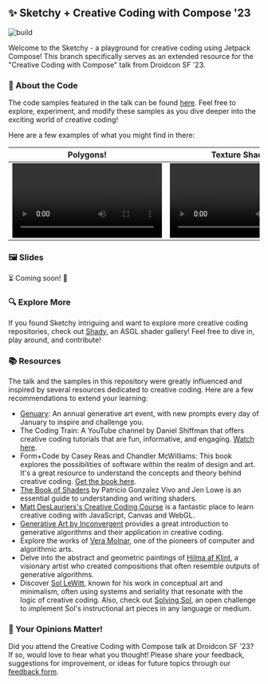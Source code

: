 ## ✨ Sketchy + Creative Coding with Compose '23

![build](https://github.com/drinkthestars/sketchy/actions/workflows/android.yml/badge.svg)

Welcome to the Sketchy - a playground for creative coding using Jetpack Compose! This branch specifically serves as an extended resource for the "Creative Coding with Compose" talk from Droidcon SF '23.

### 📖 About the Code
The code samples featured in the talk can be found [here](https://github.com/drinkthestars/sketchy/tree/main/app/src/main/kotlin/com/goofy/goober/sketchy/screens/slides). Feel free to explore, experiment, and modify these samples as you dive deeper into the exciting world of creative coding!

Here are a few examples of what you might find in there:

Polygons! | Texture Shaders! | Splatter!
-- | -- | -- 
<video src="https://github.com/drinkthestars/sketchy/assets/2978958/1f3abb36-a4b7-4ebc-a39f-6f69b1267203" /> | <video src="https://github.com/drinkthestars/sketchy/assets/2978958/d3ffa56f-c0d7-4a7c-bd5a-a7390e6d1ad9" /> | <video src="https://github.com/drinkthestars/sketchy/assets/2978958/4620e473-f664-4552-a8eb-039bc110df49" />

### 🖼️ Slides
⏳ Coming soon! 👀

### 🔍 Explore More
If you found Sketchy intriguing and want to explore more creative coding repositories, check out [Shady](https://github.com/drinkthestars/shady), an ASGL shader gallery! Feel free to dive in, play around, and contribute!

### 📚 Resources
The talk and the samples in this repository were greatly influenced and inspired by several resources dedicated to creative coding. Here are a few recommendations to extend your learning:

- [Genuary](https://genuary.art/): An annual generative art event, with new prompts every day of January to inspire and challenge you.
- The Coding Train: A YouTube channel by Daniel Shiffman that offers creative coding tutorials that are fun, informative, and engaging. [Watch here](https://www.youtube.com/@TheCodingTrain).
- Form+Code by Casey Reas and Chandler McWilliams: This book explores the possibilities of software within the realm of design and art. It's a great resource to understand the concepts and theory behind creative coding. [Get the book here](https://www.amazon.com/Form-Code-Design-Architecture-Briefs/dp/1568989377).
- [The Book of Shaders](https://thebookofshaders.com/) by Patricio Gonzalez Vivo and Jen Lowe is an essential guide to understanding and writing shaders.
- [Matt DesLauriers's Creative Coding Course](https://frontendmasters.com/courses/canvas-webgl/) is a fantastic place to learn creative coding with JavaScript, Canvas and WebGL.
- [Generative Art by Inconvergent](https://inconvergent.net/generative/) provides a great introduction to generative algorithms and their application in creative coding.
- Explore the works of [Vera Molnar](https://www.dam-gallery.de/artist/Vera_Molnar), one of the pioneers of computer and algorithmic arts.
- Delve into the abstract and geometric paintings of [Hilma af Klint](https://www.guggenheim.org/exhibition/hilma-af-klint), a visionary artist who created compositions that often resemble outputs of generative algorithms.
- Discover [Sol LeWitt](https://www.moma.org/artists/3542), known for his work in conceptual art and minimalism, often using systems and seriality that resonate with the logic of creative coding. Also, check out [Solving Sol](https://www.solvingsol.com/), an open challenge to implement Sol's instructional art pieces in any language or medium.

### 🎉 Your Opinions Matter! 

Did you attend the Creative Coding with Compose talk at Droidcon SF '23? If so, would love to hear what you thought! Please share your feedback, suggestions for improvement, or ideas for future topics through our [feedback form](https://forms.gle/4EghTET1CdKGgyvdA).
